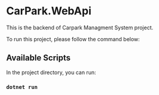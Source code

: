 # CarPark.WebApi
This is the backend of Carpark Managment System project.

To run this project, please follow the command below:
## Available Scripts
In the project directory, you can run:
### `dotnet run`
